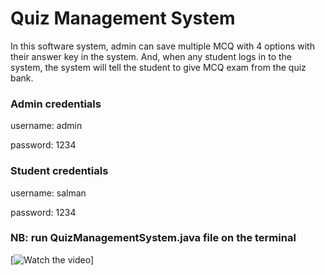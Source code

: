 # Quiz Management System
In this software system, admin can save multiple MCQ with 4 options with their answer key in the system. And, when any student logs in to the system, the system will tell the student to give MCQ exam from the quiz bank.

### Admin credentials
username: admin 

password: 1234

### Student credentials
username: salman

password: 1234

### NB: run QuizManagementSystem.java file on the terminal 

[![Watch the video]((https://drive.google.com/file/d/1RDsH_nAwyjSPLPc9q4AAJxY7lB9nqtmw/view?usp=sharing))]






